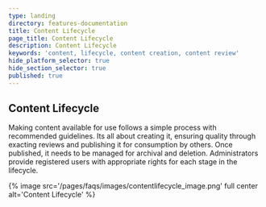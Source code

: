 ```yaml
---
type: landing
directory: features-documentation
title: Content Lifecycle
page_title: Content Lifecycle
description: Content Lifecycle
keywords: 'content, lifecycle, content creation, content review'
hide_platform_selector: true
hide_section_selector: true
published: true
---
```

## Content Lifecycle

Making content available for use follows a simple process with recommended guidelines. Its all about creating it, ensuring quality through exacting reviews and publishing it for consumption by others. Once published, it needs to be managed for archival and deletion. Administrators provide registered users with appropriate rights for each stage in the lifecycle.

{% image src='/pages/faqs/images/contentlifecycle_image.png' full center alt='Content Lifecycle' %}

